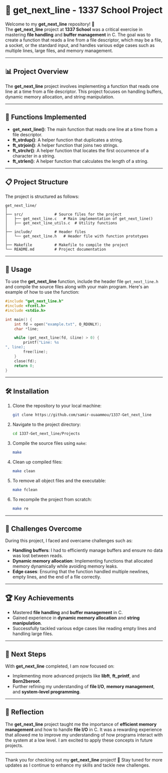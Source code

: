 
# 📝 **get_next_line - 1337 School Project**

Welcome to my **get_next_line** repository! 🚀  
The **get_next_line** project at **1337 School** was a critical exercise in mastering **file handling** and **buffer management** in C. The goal was to create a function that reads a line from a file descriptor, which may be a file, a socket, or the standard input, and handles various edge cases such as multiple lines, large files, and memory management.

---

## 📊 **Project Overview**

The **get_next_line** project involves implementing a function that reads one line at a time from a file descriptor. This project focuses on handling buffers, dynamic memory allocation, and string manipulation.

---

## 🔧 **Functions Implemented**

- **get_next_line()**: The main function that reads one line at a time from a file descriptor.
- **ft_strdup()**: A helper function that duplicates a string.
- **ft_strjoin()**: A helper function that joins two strings.
- **ft_strchr()**: A helper function that locates the first occurrence of a character in a string.
- **ft_strlen()**: A helper function that calculates the length of a string.

---


## 📋 **Project Structure**

The project is structured as follows:

```
get_next_line/
│
├── src/              # Source files for the project
│   ├── get_next_line.c   # Main implementation of get_next_line()
│   ├── get_next_line_utils.c  # Utility functions
│
├── include/          # Header files
│   └── get_next_line.h   # Header file with function prototypes
│
├── Makefile          # Makefile to compile the project
└── README.md         # Project documentation
```

---

## 📂 **Usage**

To use the **get_next_line** function, include the header file `get_next_line.h` and compile the source files along with your main program. Here's an example of how to use the function:

```c
#include "get_next_line.h"
#include <fcntl.h>
#include <stdio.h>

int main() {
    int fd = open("example.txt", O_RDONLY);
    char *line;

    while (get_next_line(fd, &line) > 0) {
        printf("Line: %s
", line);
        free(line);
    }
    close(fd);
    return 0;
}
```

---

## 🛠️ **Installation**

1. Clone the repository to your local machine:
   ```bash
   git clone https://github.com/samir-ouaammou/1337-Get_next_line
   ```

2. Navigate to the project directory:
   ```bash
   cd 1337-Get_next_line/Projects
   ```

3. Compile the source files using `make`:
   ```bash
   make
   ```

4. Clean up compiled files:
   ```bash
   make clean
   ```

5. To remove all object files and the executable:
   ```bash
   make fclean
   ```

6. To recompile the project from scratch:
   ```bash
   make re
   ```

---

## 🎯 **Challenges Overcome**

During this project, I faced and overcame challenges such as:
- **Handling buffers**: I had to efficiently manage buffers and ensure no data was lost between reads.
- **Dynamic memory allocation**: Implementing functions that allocated memory dynamically while avoiding memory leaks.
- **Edge cases**: Ensuring that the function handled multiple newlines, empty lines, and the end of a file correctly.

---

## 🏆 **Key Achievements**

- Mastered **file handling** and **buffer management** in C.
- Gained experience in **dynamic memory allocation** and **string manipulation**.
- Successfully tackled various edge cases like reading empty lines and handling large files.

---

## 🚀 **Next Steps**

With **get_next_line** completed, I am now focused on:
- Implementing more advanced projects like **libft**, **ft_printf**, and **Born2beroot**.
- Further refining my understanding of **file I/O**, **memory management**, and **system-level programming**.

---

## 🌟 **Reflection**

The **get_next_line** project taught me the importance of **efficient memory management** and how to handle **file I/O** in C. It was a rewarding experience that allowed me to improve my understanding of how programs interact with the system at a low level. I am excited to apply these concepts in future projects.

---

Thank you for checking out my **get_next_line** project! 🚀 Stay tuned for more updates as I continue to enhance my skills and tackle new challenges.
